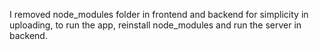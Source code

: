 I removed node_modules folder in frontend and backend for simplicity in uploading, to run the app, reinstall node_modules and run the server in backend.
